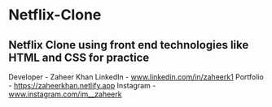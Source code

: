 # Netflix-Clone
Netflix Clone using front end technologies like HTML and CSS for practice
-------------------------------------------------
Developer - Zaheer Khan 
LinkedIn - www.linkedin.com/in/zaheerk1
Portfolio - https://zaheerkhan.netlify.app
Instagram - www.instagram.com/im__zaheerk
